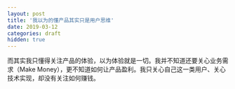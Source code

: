 ```yaml
---
layout: post
title: '我以为的懂产品其实只是用户思维'
date: 2019-03-12
categories: draft
hidden: true
---
```


而其实我只懂得关注产品的体验，以为体验就是一切。我并不知道还要关心业务需求（Make Money），更不知道如何让产品盈利。我只关心自己这一类用户、关心技术实现，却没有关注如何赚钱。
